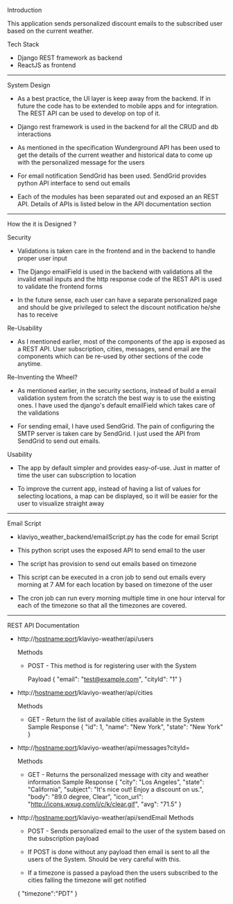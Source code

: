 Introduction

This application sends personalized discount emails to the subscribed user based on the current weather.


Tech Stack

- Django REST framework as backend
- ReactJS as frontend

-----------------------------------------------------------------------------------------------


System Design

- As a best practice, the UI layer is keep away from the backend. If in future the code has to be extended to mobile apps and for integration. The REST API can be used to develop on top of it.

- Django rest framework is used in the backend for all the CRUD and db interactions

- As mentioned in the specification Wunderground API has been used to get the details of the current weather and historical data to come up with the personalized message for the users

- For email notification SendGrid has been used. SendGrid provides python API interface to send out emails

- Each of the modules has been separated out and exposed an an REST API. Details of APIs is listed below in   the API documentation section

-----------------------------------------------------------------------------------------------

How the it is Designed ?

Security

- Validations is taken care in the frontend and in the backend to handle proper user input

- The Django emailField is used in the backend with validations all the invalid email inputs and the http response code of the REST API is used to validate the frontend forms

- In the future sense, each user can have a separate personalized page and should be give privileged to select the discount notification he/she has to receive

Re-Usability

- As I mentioned earlier, most of the components of the app is exposed as a REST API. User subscription, cities, messages, send email are the components which can be re-used by other sections of the code anytime.

Re-Inventing the Wheel?

- As mentioned earlier, in the security sections, instead of build a email validation system from the scratch the best way is to use the existing ones. I have used the django's default emailField which takes care of the validations

- For sending email, I have used SendGrid. The pain of configuring the SMTP server is taken care by SendGrid. I just used the API from SendGrid to send out emails.

Usability

- The app by default simpler and provides easy-of-use. Just in matter of time the user can subscription to location

- To improve the current app, instead of having a list of values for selecting locations, a map can be displayed, so it will be easier for the user to visualize straight away

-----------------------------------------------------------------------------------------------

Email Script

- klaviyo_weather_backend/emailScript.py has the code for email Script
- This python script uses the exposed API to send email to the user
- The script has provision to send out emails based on timezone
- This script can be executed in a cron job to send out emails every morning at 7 AM for each location by based on timezone of the user

- The cron job can run every morning multiple time in one hour interval for each of the timezone so that all the timezones are covered.

-----------------------------------------------------------------------------------------------

REST API Documentation

- http://<hostname:port>/klaviyo-weather/api/users

  Methods
    - POST - This method is for registering user with the System

      Payload
      {
        "email": "test@example.com",
        "cityId": "1"
      }

- http://<hostname:port>/klaviyo-weather/api/cities

  Methods
    - GET - Return the list of available cities available in the System
    Sample Response
    {
        "id": 1,
        "name": "New York",
        "state": "New York"
    }

- http://<hostname:port>/klaviyo-weather/api/messages?cityId=<id>

  Methods
  - GET - Returns the personalized message with city and weather information
    Sample Response
    {
      "city": "Los Angeles",
      "state": "California",
      "subject": "It's nice out! Enjoy a discount on us.",
      "body": "89.0 degree, Clear",
      "icon_url": "http://icons.wxug.com/i/c/k/clear.gif",
      "avg": "71.5"
    }

- http://<hostname:port>/klaviyo-weather/api/sendEmail
  Methods
  - POST - Sends personalized email to the user of the system based on the subscription
  payload
   - If POST is done without any payload then email is sent to all the users of the System. Should
     be very careful with this.

   - If a timezone is passed a payload then the users subscribed to the cities falling the timezone
     will get notified

    {
      "timezone":"PDT"
    }
